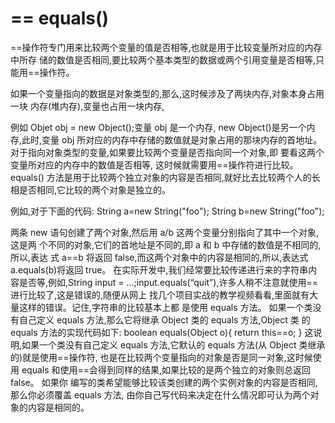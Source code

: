 # == equals()



==操作符专门用来比较两个变量的值是否相等,也就是用于比较变量所对应的内存中所存 储的数值是否相同,要比较两个基本类型的数据或两个引用变量是否相等,只能用==操作符。


如果一个变量指向的数据是对象类型的,那么,这时候涉及了两块内存,对象本身占用一块 内存(堆内存),变量也占用一块内存,

例如 Objet obj = new Object();变量 obj 是一个内存, new Object()是另一个内存,此时,变量 obj 所对应的内存中存储的数值就是对象占用的那块内存的首地址。
对于指向对象类型的变量,如果要比较两个变量是否指向同一个对象,即 要看这两个变量所对应的内存中的数值是否相等,
这时候就需要用==操作符进行比较。equals() 方法是用于比较两个独立对象的内容是否相同,就好比去比较两个人的长相是否相同,它比较的两个对象是独立的。

例如,对于下面的代码:
String a=new String("foo");
String b=new String("foo");

两条 new 语句创建了两个对象,然后用 a/b 这两个变量分别指向了其中一个对象,这是两 个不同的对象,它们的首地址是不同的,即 a 和 b 中存储的数值是不相同的,所以,表达 式 a==b 将返回 false,而这两个对象中的内容是相同的,所以,表达式 a.equals(b)将返回 true。
在实际开发中,我们经常要比较传递进行来的字符串内容是否等,例如,String input
= ...;input.equals(“quit”),许多人稍不注意就使用==进行比较了,这是错误的,随便从网上 找几个项目实战的教学视频看看,里面就有大量这样的错误。记住,字符串的比较基本上都 是使用 equals 方法。
如果一个类没有自己定义 equals 方法,那么它将继承 Object 类的 equals 方法,Object 类 的 equals 方法的实现代码如下:
boolean equals(Object o){ return this==o;
}
这说明,如果一个类没有自己定义 equals 方法,它默认的 equals 方法(从 Object 类继承 的)就是使用==操作符,
也是在比较两个变量指向的对象是否是同一对象,这时候使用 equals 和使用==会得到同样的结果,如果比较的是两个独立的对象则总返回 false。
如果你 编写的类希望能够比较该类创建的两个实例对象的内容是否相同,那么你必须覆盖 equals 方法,
由你自己写代码来决定在什么情况即可认为两个对象的内容是相同的。

